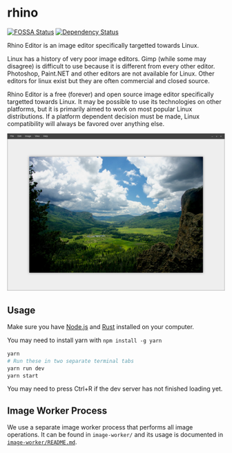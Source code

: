 # rhino

[![FOSSA Status](https://app.fossa.io/api/projects/git%2Bhttps%3A%2F%2Fgithub.com%2FRhinoEditor%2Frhino.svg?type=shield)](https://app.fossa.io/projects/git%2Bhttps%3A%2F%2Fgithub.com%2FRhinoEditor%2Frhino?ref=badge_shield)
[![Dependency Status](https://dependencyci.com/github/RhinoEditor/rhino/badge)](https://dependencyci.com/github/RhinoEditor/rhino)

Rhino Editor is an image editor specifically targetted towards Linux.

Linux has a history of very poor image editors. Gimp (while some may disagree)
is difficult to use because it is different from every other editor. Photoshop,
Paint.NET and other editors are not available for Linux. Other editors for linux
exist but they are often commercial and closed source.

Rhino Editor is a free (forever) and open source image editor specifically
targetted towards Linux. It may be possible to use its technologies on other
platforms, but it is primarily aimed to work on most popular Linux
distributions. If a platform dependent decision must be made, Linux
compatibility will always be favored over anything else.

![Rhino Image Editor](preview.png)

## Usage

Make sure you have [Node.js](https://nodejs.org/en/) and
[Rust](https://www.rust-lang.org/) installed on your computer.

You may need to install yarn with `npm install -g yarn`

```bash
yarn
# Run these in two separate terminal tabs
yarn run dev
yarn start
```

You may need to press Ctrl+R if the dev server has not finished loading yet.

## Image Worker Process

We use a separate image worker process that performs all
image operations. It can be found in `image-worker/` and
its usage is documented in [`image-worker/README.md`](image-worker/README.md).
